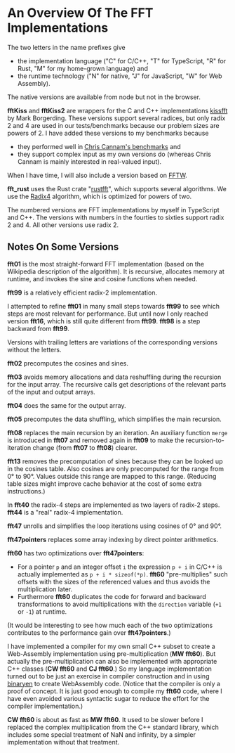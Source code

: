 # An Overview Of The FFT Implementations

The two letters in the name prefixes give
- the implementation language
  ("C" for C/C++, "T" for TypeScript, "R" for Rust, "M" for my home-grown language)
  and
- the runtime technology
  ("N" for native, "J" for JavaScript, "W" for Web Assembly).

The native versions are available from node but not in the browser.


**fftKiss** and **fftKiss2** are wrappers for the C and C++ implementations
[kissfft](https://sourceforge.net/projects/kissfft/files/kissfft/v1_3_0/)
by Mark Borgerding.
These versions support several radices,
but only radix 2 and 4 are used in our tests/benchmarks
because our problem sizes are powers of 2.
I have added these versions to my benchmarks because
- they performed well in
  [Chris Cannam's benchmarks](https://thebreakfastpost.com/2015/10/18/ffts-in-javascript/)
  and
- they support complex input as my own versions do
  (whereas Chris Cannam is mainly interested in real-valued input).

When I have time, I will also include a version based on
[FFTW](https://www.fftw.org/).

**fft_rust** uses the Rust crate
"[rustfft](https://docs.rs/rustfft/latest/rustfft/)",
which supports several algorithms.  We use the
[Radix4](https://docs.rs/rustfft/latest/rustfft/algorithm/struct.Radix4.html)
algorithm, which is optimized for powers of two.

The numbered versions are FFT implementations by myself in TypeScript and C++.
The versions with numbers in the fourties to sixties support radix 2 and 4.
All other versions use radix 2.

## Notes On Some Versions

**fft01** is the most straight-forward FFT implementation
(based on the Wikipedia description of the algorithm).
It is recursive, allocates memory at runtime,
and invokes the sine and cosine functions when needed.

**fft99** is a relatively efficient radix-2 implementation.

I attempted to refine **fft01** in many small steps towards **fft99**
to see which steps are most relevant for performance.
But until now I only reached version **fft16**, which is still
quite different from **fft99**.
**fft98** is a step backward from **fft99**.

Versions with trailing letters are variations of the
corresponding versions without the letters.

**fft02** precomputes the cosines and sines.

**fft03** avoids memory allocations and data reshuffling
during the recursion for the input array.
The recursive calls get descriptions of the relevant parts
of the input and output arrays.

**fft04** does the same for the output array.

**fft05** precomputes the data shuffling, which simplifies the main recursion.

**fft08** replaces the main recursion by an iteration.
An auxiliary function `merge` is introduced in **fft07**
and removed again in **fft09** to make the recursion-to-iteration
change (from **fft07** to **fft08**) clearer.

**fft13** removes the precomputation of sines because they can be
looked up in the cosines table.
Also cosines are only precomputed for the range from 0° to 90°.
Values outside this range are mapped to this range.
(Reducing table sizes might improve cache behavior
at the cost of some extra instructions.)

In **fft40** the radix-4 steps are implemented as two layers of radix-2 steps.
**fft44** is a "real" radix-4 implementation.

**fft47** unrolls and simplifies the loop iterations using cosines of 0° and 90°.

**fft47pointers** replaces some array indexing by direct pointer arithmetics.

**fft60** has two optimizations over **fft47pointers**:
- For a pointer `p` and an integer offset `i`
  the expression `p + i` in C/C++
  is actually implemented as `p + i * sizeof(*p)`.
  **fft60** "pre-multiplies" such offsets with the sizes of the
  referenced values and thus avoids the multiplication later.
- Furthermore **fft60** duplicates the code for forward and backward
  transformations to avoid multiplications with the
  `direction` variable (`+1` or `-1`) at runtime.

(It would be interesting to see how much each of the two optimizations
contributes to the performance gain over **fft47pointers**.)

I have implemented a compiler for my own small C++ subset
to create a Web-Assembly implementation using pre-multiplication
(**MW fft60**).
But actually the pre-multiplication can also be implemented
with appropriate C++ classes (**CW fft60** and **CJ fft60**.)
So my language implementation turned out to be just an exercise in
compiler construction and in using
[binaryen](https://github.com/WebAssembly/binaryen)
to create WebAssembly code.
(Notice that the compiler is only a proof of concept.
It is just good enough to compile my **fft60** code,
where I have even avoided various syntactic sugar
to reduce the effort for the compiler implementation.)

**CW fft60** is about as fast as **MW fft60**.
It used to be slower before I replaced the complex multiplication
from the C++ standard library,
which includes some special treatment of NaN and infinity,
by a simpler implementation without that treatment.
